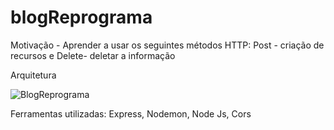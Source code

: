# blogReprograma


Motivação - 
Aprender a usar os seguintes métodos HTTP: 
Post - criação de recursos e 
Delete- deletar a informação

Arquitetura 


![BlogReprograma](https://user-images.githubusercontent.com/69392233/95685301-53f99980-0bcd-11eb-983a-3a879b65f8f3.png)








Ferramentas utilizadas:
Express, Nodemon, Node Js, Cors


